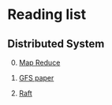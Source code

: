 # Reading list

## Distributed System

0. [Map Reduce](https://pdos.csail.mit.edu/6.824/papers/mapreduce.pdf)

1. [GFS paper](https://pdos.csail.mit.edu/6.824/papers/gfs.pdf)

2. [Raft](https://pdos.csail.mit.edu/6.824/papers/raft-extended.pdf)
